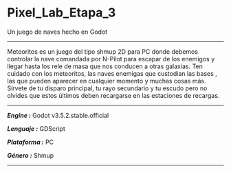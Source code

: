 # Pixel_Lab_Etapa_3
Un juego de naves hecho en Godot
***
Meteoritos es un juego del tipo shmup 2D para PC donde debemos controlar la nave comandada por N-Pilot para escapar de los enemigos y llegar hasta los rele de masa que nos conducen a otras galaxias. Ten cuidado con los meteoritos, las naves enemigas que custodian las bases , las que pueden aparecer en cualquier momento y muchas cosas más. Sírvete de tu disparo principal, tu rayo secundario y tu escudo pero no olvides que estos últimos deben recargarse en las estaciones de recargas. 
*** 
***Engine :*** Godot v3.5.2.stable.official

***Lenguaje :*** GDScript

***Plataforma :*** PC

***Género :*** Shmup

***
